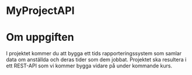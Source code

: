 # MyProjectAPI
# Om uppgiften

I projektet kommer du att bygga ett tids rapporteringssystem som samlar data om anställda och deras tider som dem jobbat. Projektet ska resultera i ett REST-API som vi kommer bygga vidare på under kommande kurs.
